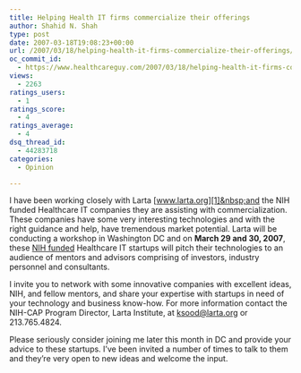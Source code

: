 ```yaml
---
title: Helping Health IT firms commercialize their offerings
author: Shahid N. Shah
type: post
date: 2007-03-18T19:08:23+00:00
url: /2007/03/18/helping-health-it-firms-commercialize-their-offerings/
oc_commit_id:
  - https://www.healthcareguy.com/2007/03/18/helping-health-it-firms-commercialize-their-offerings/1478769118
views:
  - 2263
ratings_users:
  - 1
ratings_score:
  - 4
ratings_average:
  - 4
dsq_thread_id:
  - 44283718
categories:
  - Opinion

---
```

</p> 

I have been working closely with Larta [www.larta.org][1]&nbsp;and the NIH funded Healthcare IT companies they are assisting with commercialization. These companies have some very interesting technologies and with the right guidance and help, have tremendous market potential. Larta will be conducting a workshop in Washington DC and on **March 29 and 30, 2007**, these [NIH funded][2] Healthcare IT startups will pitch their technologies to an audience of mentors and advisors comprising of investors, industry personnel and consultants. 

I invite you to network with some innovative companies with excellent ideas, NIH, and fellow mentors, and share your expertise with startups in need of your technology and business know-how. For more information contact the NIH-CAP Program Director, Larta Institute, at&nbsp;<ksood@larta.org> or 213.765.4824. 

Please seriously consider joining me later this month in DC and provide your advice to these startups. I&#8217;ve been invited a number of times to talk to them and they&#8217;re very open to new ideas and welcome the input.

 [1]: http://www.larta.org
 [2]: http://www.larta.org/nihcap/